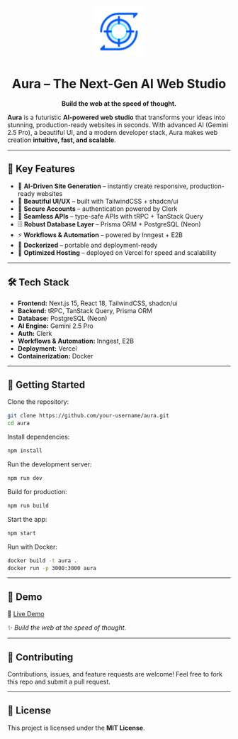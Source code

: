 <p align="center">
  <img src="./public/logo.svg" alt="Aura Logo" width="120"/>
</p>

<h1 align="center">Aura – The Next-Gen AI Web Studio</h1>

<p align="center">
  <b>Build the web at the speed of thought.</b>
</p>


**Aura** is a futuristic **AI-powered web studio** that transforms your ideas into stunning, production-ready websites in seconds. With advanced AI (Gemini 2.5 Pro), a beautiful UI, and a modern developer stack, Aura makes web creation **intuitive, fast, and scalable**.

---

## 🌟 Key Features

* 🤖 **AI-Driven Site Generation** – instantly create responsive, production-ready websites
* 🎨 **Beautiful UI/UX** – built with TailwindCSS + shadcn/ui
* 🔐 **Secure Accounts** – authentication powered by Clerk
* 📡 **Seamless APIs** – type-safe APIs with tRPC + TanStack Query
* 🗄 **Robust Database Layer** – Prisma ORM + PostgreSQL (Neon)
* ⚡ **Workflows & Automation** – powered by Inngest + E2B
* 🐳 **Dockerized** – portable and deployment-ready
* 🚀 **Optimized Hosting** – deployed on Vercel for speed and scalability

---

## 🛠️ Tech Stack

* **Frontend:** Next.js 15, React 18, TailwindCSS, shadcn/ui
* **Backend:** tRPC, TanStack Query, Prisma ORM
* **Database:** PostgreSQL (Neon)
* **AI Engine:** Gemini 2.5 Pro
* **Auth:** Clerk
* **Workflows & Automation:** Inngest, E2B
* **Deployment:** Vercel
* **Containerization:** Docker

---

## 🚀 Getting Started

Clone the repository:

```bash
git clone https://github.com/your-username/aura.git
cd aura
```

Install dependencies:

```bash
npm install
```

Run the development server:

```bash
npm run dev
```

Build for production:

```bash
npm run build
```

Start the app:

```bash
npm start
```

Run with Docker:

```bash
docker build -t aura .
docker run -p 3000:3000 aura
```

---

## 📸 Demo

🔗 [Live Demo](https://aura-tau-mauve.vercel.app/)

✨ *Build the web at the speed of thought.*

---

## 🤝 Contributing

Contributions, issues, and feature requests are welcome!
Feel free to fork this repo and submit a pull request.

---

## 📜 License

This project is licensed under the **MIT License**.
